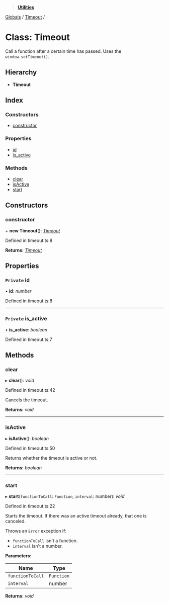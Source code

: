 > **[Utilities](../README.md)**

[Globals](../globals.md) / [Timeout](timeout.md) /

# Class: Timeout

Call a function after a certain time has passed. Uses the `window.setTimeout()`.

## Hierarchy

* **Timeout**

## Index

### Constructors

* [constructor](timeout.md#markdown-header-constructor)

### Properties

* [id](timeout.md#markdown-header-private-id)
* [is_active](timeout.md#markdown-header-private-is_active)

### Methods

* [clear](timeout.md#markdown-header-clear)
* [isActive](timeout.md#markdown-header-isactive)
* [start](timeout.md#markdown-header-start)

## Constructors

###  constructor

\+ **new Timeout**(): *[Timeout](timeout.md)*

Defined in timeout.ts:8

**Returns:** *[Timeout](timeout.md)*

## Properties

### `Private` id

• **id**: *number*

Defined in timeout.ts:8

___

### `Private` is_active

• **is_active**: *boolean*

Defined in timeout.ts:7

## Methods

###  clear

▸ **clear**(): *void*

Defined in timeout.ts:42

Cancels the timeout.

**Returns:** *void*

___

###  isActive

▸ **isActive**(): *boolean*

Defined in timeout.ts:50

Returns whether the timeout is active or not.

**Returns:** *boolean*

___

###  start

▸ **start**(`functionToCall`: `Function`, `interval`: number): *void*

Defined in timeout.ts:22

Starts the timeout. If there was an active timeout already, that one is canceled.

Throws an `Error` exception if:
- `functionToCall` isn't a function.
- `interval` isn't a number.

**Parameters:**

Name | Type |
------ | ------ |
`functionToCall` | `Function` |
`interval` | number |

**Returns:** *void*